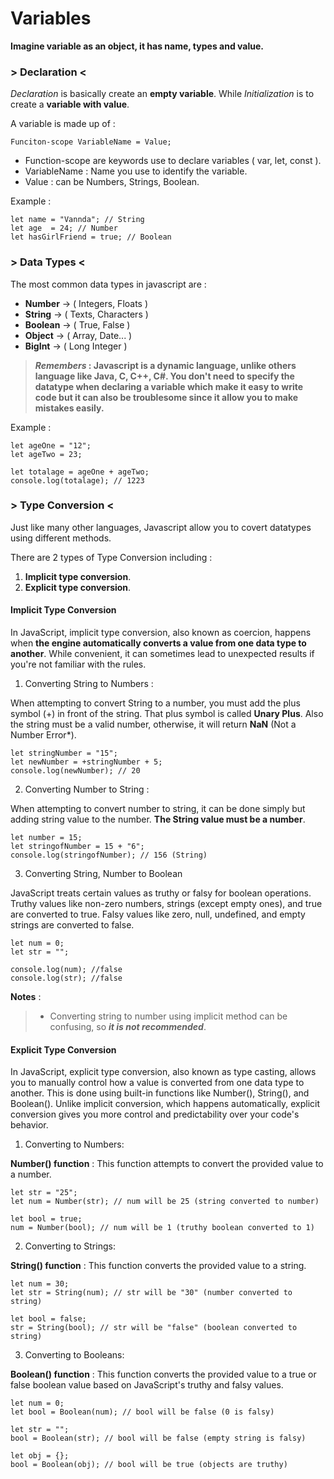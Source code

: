 # Variables

**Imagine variable as an object, it has name, types and value.**

### > Declaration <

*Declaration* is basically create an **empty variable**.
While *Initialization* is to create a **variable with value**.

A variable is made up of :
```
Funciton-scope VariableName = Value;
```
- Function-scope are keywords use to declare variables ( var, let, const ).
- VariableName : Name you use to identify the variable.
- Value : can be Numbers, Strings, Boolean.

Example :
```
let name = "Vannda"; // String
let age  = 24; // Number
let hasGirlFriend = true; // Boolean
```
### > Data Types <

The most common data types in javascript are : 

- **Number** -> ( Integers, Floats ) 
- **String** -> ( Texts, Characters )
- **Boolean** -> ( True, False )
- **Object** -> ( Array, Date... )
- **BigInt** -> ( Long Integer )

>
>***Remembers* : Javascript is a dynamic language, unlike others language like Java, C, C++, C#. You don't need to specify the datatype when declaring a variable which make it easy to write code but it can also be troublesome since it allow you to make mistakes easily.**
>

Example : 
```
let ageOne = "12";
let ageTwo = 23;

let totalage = ageOne + ageTwo;
console.log(totalage); // 1223
```
### > Type Conversion <

Just like many other languages, Javascript allow you to covert datatypes using different methods.

There are 2 types of Type Conversion including : 

1. **Implicit type conversion**.
2. **Explicit type conversion**.

#### **Implicit Type Conversion**
In JavaScript, implicit type conversion, also known as coercion, happens when **the engine automatically converts a value from one data type to another**. While convenient, it can sometimes lead to unexpected results if you're not familiar with the rules.

1. Converting String to Numbers :

When attempting to convert String to a number, you must add the plus symbol (+) in front of the string. That plus symbol is called **Unary Plus**. Also the string must be a valid number, otherwise, it will return **NaN** (Not a Number Error*).

```
let stringNumber = "15";
let newNumber = +stringNumber + 5;
console.log(newNumber); // 20
```

2. Converting Number to String : 

When attempting to convert number to string, it can be done simply but adding string value to the number. **The String value must be a number**.
```
let number = 15;
let stringofNumber = 15 + "6";
console.log(stringofNumber); // 156 (String)
```

3. Converting String, Number to Boolean

JavaScript treats certain values as truthy or falsy for boolean operations. Truthy values like non-zero numbers, strings (except empty ones), and true are converted to true. Falsy values like zero, null, undefined, and empty strings are converted to false.

```
let num = 0;
let str = "";

console.log(num); //false
console.log(str); //false
```

**Notes** : 
>
>- Converting string to number using implicit method can be confusing, so ***it is not recommended***.
>

#### **Explicit Type Conversion**

In JavaScript, explicit type conversion, also known as type casting, allows you to manually control how a value is converted from one data type to another. This is done using built-in functions like Number(), String(), and Boolean(). Unlike implicit conversion, which happens automatically, explicit conversion gives you more control and predictability over your code's behavior.

1. Converting to Numbers:

**Number() function** : This function attempts to convert the provided value to a number.
```
let str = "25";
let num = Number(str); // num will be 25 (string converted to number)

let bool = true;
num = Number(bool); // num will be 1 (truthy boolean converted to 1)
```

2. Converting to Strings:

**String() function** : This function converts the provided value to a string.
```
let num = 30;
let str = String(num); // str will be "30" (number converted to string)

let bool = false;
str = String(bool); // str will be "false" (boolean converted to string)
```

3. Converting to Booleans:

**Boolean() function** : This function converts the provided value to a true or false boolean value based on JavaScript's truthy and falsy values.
```
let num = 0;
let bool = Boolean(num); // bool will be false (0 is falsy)

let str = "";
bool = Boolean(str); // bool will be false (empty string is falsy)

let obj = {};
bool = Boolean(obj); // bool will be true (objects are truthy)

```
